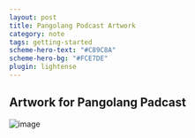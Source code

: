 ```yaml
---
layout: post
title: Pangolang Podcast Artwork
category: note
tags: getting-started
scheme-hero-text: "#C89C8A"
scheme-hero-bg: "#FCE7DE"
plugin: lightense
---
```

## Artwork for Pangolang Padcast
![image](assets/img/Pangolang-podcast.png)